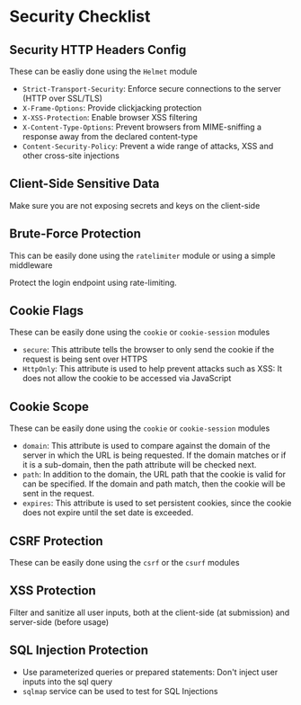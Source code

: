 # Security Checklist

## Security HTTP Headers Config

These can be easliy done using the `Helmet` module

- `Strict-Transport-Security`: Enforce secure connections to the server (HTTP over SSL/TLS)
- `X-Frame-Options`: Provide clickjacking protection
- `X-XSS-Protection`: Enable browser XSS filtering
- `X-Content-Type-Options`: Prevent browsers from MIME-sniffing a response away from the declared content-type
- `Content-Security-Policy`: Prevent a wide range of attacks, XSS and other cross-site injections

## Client-Side Sensitive Data

Make sure you are not exposing secrets and keys on the client-side

## Brute-Force Protection

This can be easily done using the `ratelimiter` module or using a simple middleware

Protect the login endpoint using rate-limiting. 

## Cookie Flags

These can be easily done using the `cookie` or `cookie-session` modules

- `secure`: This attribute tells the browser to only send the cookie if the request is being sent over HTTPS
- `HttpOnly`: This attribute is used to help prevent attacks such as XSS: It does not allow the cookie to be accessed via JavaScript

## Cookie Scope

These can be easily done using the `cookie` or `cookie-session` modules

- `domain`: This attribute is used to compare against the domain of the server in which the URL is being requested. If the domain matches or if it is a sub-domain, then the path attribute will be checked next.
- `path`:  In addition to the domain, the URL path that the cookie is valid for can be specified. If the domain and path match, then the cookie will be sent in the request.
- `expires`: This attribute is used to set persistent cookies, since the cookie does not expire until the set date is exceeded.

## CSRF Protection

These can be easily done using the `csrf` or the `csurf` modules

## XSS Protection

Filter and sanitize all user inputs, both at the client-side (at submission) and server-side (before usage)

## SQL Injection Protection

- Use parameterized queries or prepared statements: Don't inject user inputs into the sql query
- `sqlmap` service can be used to test for SQL Injections


